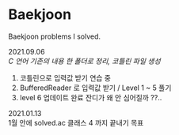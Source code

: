 # Baekjoon
Baekjoon problems I solved.

2021.09.06  
_C 언어 기존의 내용 한 폴더로 정리, 코틀린 파일 생성_  
1. 코틀린으로 입력값 받기 연습 중  
2. BufferedReader 로 입력값 받기 / Level 1 ~ 5 풀기
3. level 6 업데이트 완료
잔디가 왜 안 심어질까 ??..  
  

2021.01.13  
1월 안에 solved.ac 클래스 4 까지 끝내기 목표
